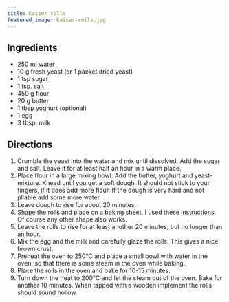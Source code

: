 ```yaml
---
title: Kaiser rolls
featured_image: kaiser-rolls.jpg
---
```


## Ingredients

- 250 ml water
- 10 g fresh yeast (or 1 packet dried yeast)
- 1 tsp sugar
- 1 tsp. salt
- 450 g flour
- 20 g butter
- 1 tbsp yoghurt (optional)
- 1 egg
- 3 tbsp. milk

## Directions

1. Crumble the yeast into the water and mix until dissolved. Add the sugar and salt. Leave it for at least half an hour in a warm place.
2. Place flour in a large mixing bowl. Add the butter, yoghurt and yeast-mixture. Knead until you get a soft dough. It should not stick to your fingers, if it does add more flour. If the dough is very hard and not pliable add some more water.
3. Leave dough to rise for about 20 minutes.
4. Shape the rolls and place on a baking sheet. I used these [instructions](http://www.preparedpantry.com/howtomakekaiserrolls.htm)</a>. Of course any other shape also works.
5. Leave the rolls to rise for at least another 20 minutes, but no longer than an hour.
6. Mix the egg and the milk and carefully glaze the rolls. This gives a nice brown crust.
7. Preheat the oven to 250&#176;C and place a small bowl with water in the oven, so that there is some steam in the oven while baking.
8. Place the rolls in the oven and bake for 10-15 minutes.
9. Turn down the heat to 200&#176;C and let the steam out of the oven. Bake for another 10 minutes. When tapped with a wooden implement the rolls should sound hollow.
